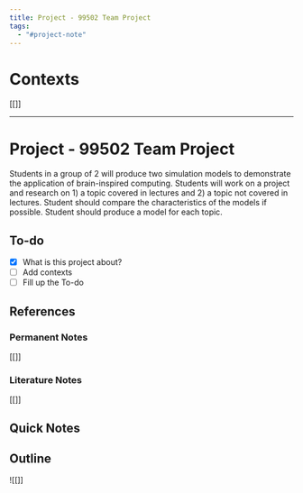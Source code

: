 ```yaml
---
title: Project - 99502 Team Project
tags:
  - "#project-note"
---
```


# Contexts

\[\[\]\]

---

# Project - 99502 Team Project

Students in a group of 2 will produce two simulation models to demonstrate the application of brain-inspired computing. Students will work on a project and research on 1) a topic covered in lectures and 2) a topic not covered in lectures. Student should compare the characteristics of the models if possible. Student should produce a model for each topic.

## To-do

* [x] What is this project about?
* [ ] Add contexts
* [ ] Fill up the To-do

## References

### Permanent Notes

\[\[\]\]

### Literature Notes

\[\[\]\]

## Quick Notes

## Outline

![\[\]\]

